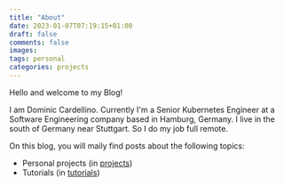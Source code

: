 ```yaml
---
title: "About"
date: 2023-01-07T07:19:15+01:00
draft: false
comments: false
images:
tags: personal
categories: projects
---
```


Hello and welcome to my Blog!

I am Dominic Cardellino. Currently I'm a Senior Kubernetes Engineer at a Software Engineering company based in Hamburg, Germany.
I live in the south of Germany near Stuttgart. So I do my job full remote.

<!--more--> 

On this blog, you will maily find posts about the following topics:

* Personal projects (in [projects](/categories/))
* Tutorials (in [tutorials](/categories/))
